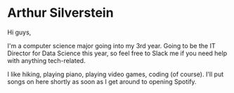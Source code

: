 # Arthur Silverstein

Hi guys,

I'm a computer science major going into my 3rd year.  Going to be the IT Director for Data Science this year, so feel free to Slack me if you need help with anything tech-related.

I like hiking, playing piano, playing video games, coding (of course).  I'll put songs on here shortly as soon as I get around to opening Spotify.
